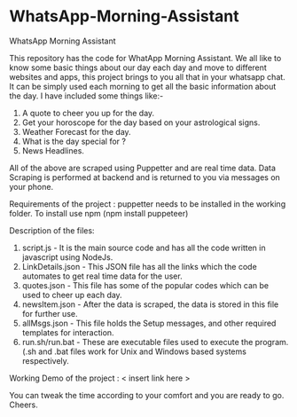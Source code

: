 # WhatsApp-Morning-Assistant
WhatsApp Morning Assistant

This repository has the code for WhatApp Morning Assistant. 
We all like to know some basic things about our day each day and move to different websites and apps, this project brings to you all that in your whatsapp chat. It can be simply used each morning to get all the basic information about the day. 
I have included some things like:- 
  1. A quote to cheer you up for the day.
  2. Get your horoscope for the day based on your astrological signs.
  3. Weather Forecast for the day.
  4. What is the day special for ?
  5. News Headlines.

All of the above are scraped using Puppetter and are real time data. Data Scraping is performed at backend and is returned to you via messages on your phone.

Requirements of the project : puppetter needs to be installed in the working folder. 
   To install use npm (npm install puppeteer)

Description of the files:
  1. script.js - It is the main source code and has all the code written in javascript using NodeJs.
  2. LinkDetails.json - This JSON file has all the links which the code automates to get real time data for the user.
  3. quotes.json - This file has some of the popular codes which can be used to cheer up each day.
  4. newsItem.json - After the data is scraped, the data is stored in this file for further use.
  5. allMsgs.json - This file holds the Setup messages, and other required templates for interaction.
  6. run.sh/run.bat - These are executable files used to execute the program. (.sh and .bat files work for Unix and Windows based systems respectively.
  
 Working Demo of the project :
    < insert link here >
    
 You can tweak the time according to your comfort and you are ready to go.
 Cheers.

